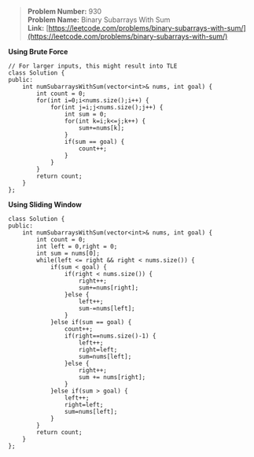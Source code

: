 > **Problem Number:** 930 <br>
> **Problem Name:** Binary Subarrays With Sum <br>
> **Link:** [https://leetcode.com/problems/binary-subarrays-with-sum/](https://leetcode.com/problems/binary-subarrays-with-sum/) <br>

**Using Brute Force**

    // For larger inputs, this might result into TLE
    class Solution {
    public:
        int numSubarraysWithSum(vector<int>& nums, int goal) {
            int count = 0;
            for(int i=0;i<nums.size();i++) {
                for(int j=i;j<nums.size();j++) {
                    int sum = 0;
                    for(int k=i;k<=j;k++) {
                        sum+=nums[k];
                    }
                    if(sum == goal) {
                        count++;
                    }
                }
            }
            return count;
        }
    };

**Using Sliding Window**

    class Solution {
    public:
        int numSubarraysWithSum(vector<int>& nums, int goal) {
            int count = 0;
            int left = 0,right = 0;
            int sum = nums[0];
            while(left <= right && right < nums.size()) {
                if(sum < goal) {
                    if(right < nums.size()) {
                        right++;
                        sum+=nums[right];
                    }else {
                        left++;
                        sum-=nums[left];
                    }
                }else if(sum == goal) {
                    count++;
                    if(right==nums.size()-1) {
                        left++;
                        right=left;
                        sum=nums[left];
                    }else {
                        right++;
                        sum += nums[right];
                    }
                }else if(sum > goal) {
                    left++;
                    right=left;
                    sum=nums[left];
                }
            }
            return count;
        }
    };
